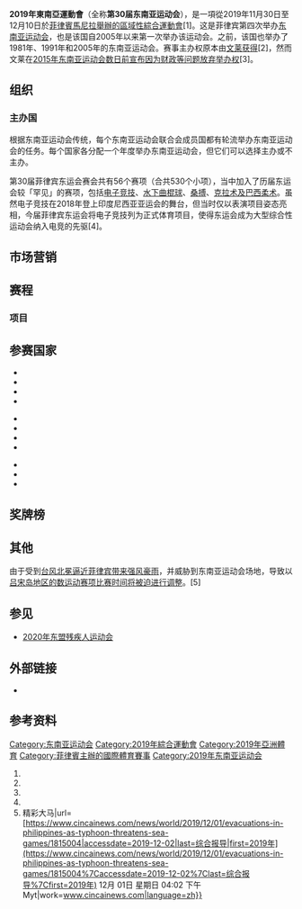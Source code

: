 **2019年東南亞運動會**（全称**第30届东南亚运动会**），是一項從2019年11月30日至12月10日於[菲律賓](https://zh.wikipedia.org/wiki/菲律賓 "wikilink")[馬尼拉舉辦的區域性綜合運動會](https://zh.wikipedia.org/wiki/馬尼拉 "wikilink")\[1\]。这是菲律宾第四次举办[东南亚运动会](../Page/东南亚运动会.md "wikilink")，也是该国自2005年以来第一次举办该运动会。之前，该国也举办了1981年、1991年和2005年的东南亚运动会。赛事主办权原本由[文莱获得](https://zh.wikipedia.org/wiki/文莱 "wikilink")\[2\]，然而文莱在[2015年东南亚运动会数日前宣布因为财政等问题放弃举办权](https://zh.wikipedia.org/wiki/2015年东南亚运动会 "wikilink")\[3\]。

## 组织

### 主办国

根据东南亚运动会传统，每个东南亚运动会联合会成员国都有轮流举办东南亚运动会的任务。每个国家各分配一个年度举办东南亚运动会，但它们可以选择主办或不主办。

第30届菲律宾东运会赛会共有56个赛项（合共530个小项），当中加入了历届东运会较「罕见」的赛项，包括[电子竞技](../Page/电子竞技.md "wikilink")、[水下曲棍球](https://zh.wikipedia.org/wiki/水下曲棍球 "wikilink")、[桑搏](../Page/桑搏.md "wikilink")、[克拉术及](../Page/克拉術.md "wikilink")[巴西柔术](../Page/巴西柔术.md "wikilink")。虽然电子竞技在2018年登上印度尼西亚亚运会的舞台，但当时仅以表演项目姿态亮相，今届菲律宾东运会将电子竞技列为正式体育项目，使得东运会成为大型综合性运动会纳入电竞的先驱\[4\]。

## 市场营销

## 赛程

### 项目

## 参赛国家

  -
  -
  -
  -
<!-- end list -->

  -
  -
  -
  -
<!-- end list -->

  -
  -
  -
## 奖牌榜

## 其他

由于受到[台风北冕逼近菲律宾带来强风豪雨](../Page/颱風北冕_\(2019年\).md "wikilink")，并威胁到东南亚运动会场地，导致以[吕宋岛地区的数运动赛项比赛时间将被迫进行调整](../Page/呂宋.md "wikilink")。\[5\]

## 参见

  - [2020年东盟残疾人运动会](https://zh.wikipedia.org/wiki/2020年东盟残疾人运动会 "wikilink")

## 外部链接

  -
## 参考资料

[Category:东南亚运动会](https://zh.wikipedia.org/wiki/Category:东南亚运动会 "wikilink") [Category:2019年綜合運動會](https://zh.wikipedia.org/wiki/Category:2019年綜合運動會 "wikilink") [Category:2019年亞洲體育](https://zh.wikipedia.org/wiki/Category:2019年亞洲體育 "wikilink") [Category:菲律賓主辦的國際體育賽事](https://zh.wikipedia.org/wiki/Category:菲律賓主辦的國際體育賽事 "wikilink") [Category:2019年东南亚运动会](https://zh.wikipedia.org/wiki/Category:2019年东南亚运动会 "wikilink")

1.
2.
3.
4.
5.   精彩大马|url=[https://www.cincainews.com/news/world/2019/12/01/evacuations-in-philippines-as-typhoon-threatens-sea-games/1815004|accessdate=2019-12-02|last=综合报导|first=2019年](https://www.cincainews.com/news/world/2019/12/01/evacuations-in-philippines-as-typhoon-threatens-sea-games/1815004%7Caccessdate=2019-12-02%7Clast=综合报导%7Cfirst=2019年) 12月 01日 星期日 04:02 下午 Myt|work=www.cincainews.com|language=zh}}